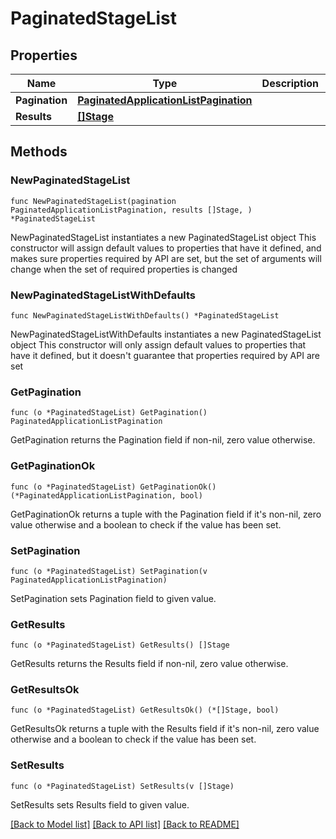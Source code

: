 # PaginatedStageList

## Properties

Name | Type | Description | Notes
------------ | ------------- | ------------- | -------------
**Pagination** | [**PaginatedApplicationListPagination**](PaginatedApplicationListPagination.md) |  | 
**Results** | [**[]Stage**](Stage.md) |  | 

## Methods

### NewPaginatedStageList

`func NewPaginatedStageList(pagination PaginatedApplicationListPagination, results []Stage, ) *PaginatedStageList`

NewPaginatedStageList instantiates a new PaginatedStageList object
This constructor will assign default values to properties that have it defined,
and makes sure properties required by API are set, but the set of arguments
will change when the set of required properties is changed

### NewPaginatedStageListWithDefaults

`func NewPaginatedStageListWithDefaults() *PaginatedStageList`

NewPaginatedStageListWithDefaults instantiates a new PaginatedStageList object
This constructor will only assign default values to properties that have it defined,
but it doesn't guarantee that properties required by API are set

### GetPagination

`func (o *PaginatedStageList) GetPagination() PaginatedApplicationListPagination`

GetPagination returns the Pagination field if non-nil, zero value otherwise.

### GetPaginationOk

`func (o *PaginatedStageList) GetPaginationOk() (*PaginatedApplicationListPagination, bool)`

GetPaginationOk returns a tuple with the Pagination field if it's non-nil, zero value otherwise
and a boolean to check if the value has been set.

### SetPagination

`func (o *PaginatedStageList) SetPagination(v PaginatedApplicationListPagination)`

SetPagination sets Pagination field to given value.


### GetResults

`func (o *PaginatedStageList) GetResults() []Stage`

GetResults returns the Results field if non-nil, zero value otherwise.

### GetResultsOk

`func (o *PaginatedStageList) GetResultsOk() (*[]Stage, bool)`

GetResultsOk returns a tuple with the Results field if it's non-nil, zero value otherwise
and a boolean to check if the value has been set.

### SetResults

`func (o *PaginatedStageList) SetResults(v []Stage)`

SetResults sets Results field to given value.



[[Back to Model list]](../README.md#documentation-for-models) [[Back to API list]](../README.md#documentation-for-api-endpoints) [[Back to README]](../README.md)


